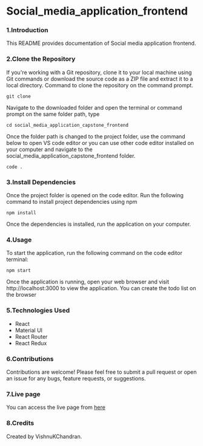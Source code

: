 # Social_media_application_frontend

### 1.Introduction

This README provides documentation of Social media application frontend.

### 2.Clone the Repository

If you're working with a Git repository, clone it to your local machine using Git commands or download the source code as a ZIP file and extract it to a local directory. Command to clone the repository on the command prompt.

```
git clone
```

Navigate to the downloaded folder and open the terminal or command prompt on the same folder path, type

```
cd social_media_application_capstone_frontend
```

Once the folder path is changed to the project folder, use the command below to open VS code editor or you can use other code editor installed on your computer and navigate to the social_media_application_capstone_frontend folder.

```
code .
```

### 3.Install Dependencies

Once the project folder is opened on the code editor. Run the following command to install project dependencies using npm

```
npm install
```

Once the dependencies is installed, run the application on your computer.

### 4.Usage

To start the application, run the following command on the code editor terminal:

```
npm start
```

Once the application is running, open your web browser and visit http://localhost:3000 to view the application. You can create the todo list on the browser

### 5.Technologies Used

- React
- Material UI
- React Router
- React Redux

### 6.Contributions

Contributions are welcome! Please feel free to submit a pull request or open an issue for any bugs, feature requests, or suggestions.

### 7.Live page

You can access the live page from [here]()

### 8.Credits

Created by VishnuKChandran.
